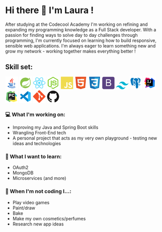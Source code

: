 # Hi there 👋 I'm Laura !

After studying at the Codecool Academy I'm working on refining and expanding my programming knowledge as a Full Stack developer. With a passion for finding ways to solve day to day challenges through programming, I'm currently focused on learning how to build responsive, sensible web applications. I'm always eager to learn something new and grow my network - working together makes everything better !

## Skill set:




<p align="left">
<img src="https://raw.githubusercontent.com/CozminM/CozminM/master/assests/icons8-java.svg" height="auto" width="40">

<img src="https://raw.githubusercontent.com/CozminM/CozminM/master/assests/icons8-spring-logo.svg" height="auto" width="40">

<img src="https://raw.githubusercontent.com/CozminM/CozminM/master/assests/react-original.svg" height="auto" width="40">

<img src="https://raw.githubusercontent.com/CozminM/CozminM/master/assests/nodejs-original.svg" height="auto" width="40">

<img src="https://raw.githubusercontent.com/CozminM/CozminM/master/assests/javascript-plain.svg" height="auto" width="40">

<img src="https://raw.githubusercontent.com/CozminM/CozminM/master/assests/html5-original.svg" height="auto" width="40">

<img src="https://raw.githubusercontent.com/CozminM/CozminM/master/assests/css3-original.svg" height="auto" width="40">

<img src="https://raw.githubusercontent.com/CozminM/CozminM/master/assests/bootstrap-plain.svg" height="auto" width="40">

<img src="https://raw.githubusercontent.com/CozminM/CozminM/master/assests/tailwind-css.svg" height="auto" width="40">

<img src="https://raw.githubusercontent.com/CozminM/CozminM/master/assests/icons8-postgresql.svg" height="auto" width="40">

<img src="https://raw.githubusercontent.com/CozminM/CozminM/master/assests/icons8-intellij-idea.svg" height="auto" width="40">

<img src="https://raw.githubusercontent.com/CozminM/CozminM/master/assests/icons8-pycharm.svg" height="auto" width="40">

<img src="https://raw.githubusercontent.com/CozminM/CozminM/master/assests/icons8-visual-studio-code-2019.svg" height="auto" width="40">

<img src="https://raw.githubusercontent.com/CozminM/CozminM/master/assests/git-original.svg" height="auto" width="40">

<img src="https://raw.githubusercontent.com/CozminM/CozminM/master/assests/github-original.svg" height="auto" width="40">
</p>


### :computer: What I'm working on:
- Improving my Java and Spring Boot skills
- Wrangling Front-End tech
- A personal project that acts as my very own playground - testing new ideas and technologies

### :seedling: What I want to learn:
- OAuth2
- MongoDB
- Microservices (and more)

### :rainbow: When I'm not coding I...:
- Play video games 
- Paint/draw
- Bake
- Make my own cosmetics/perfumes
- Research new app ideas


